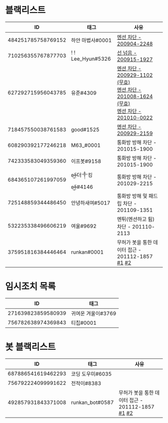 # 블랙리스트
| ID | 태그 | 사유 |
|----|------|------|
| 484251785758769152 | 하얀 마법사#0001       | [멘션 차단 - 200904-2248](https://discordapp.com/channels/645137556777992203/705020718857060392/751438517292368053)
| 710256355767877703 | ! ! Lee_Hyun#5326      | [선 넘음 - 200915-1927](https://discordapp.com/channels/645137556777992203/751408284837216387/755374284922290246)
| 627292715956043785 | 유준#4309              | [멘션 차단 - 200929-1102 (무효)](https://discordapp.com/channels/645137556777992203/752718555786641509/760320563570016327) <br> [멘션 차단 - 201008-1624 (무효)](https://discordapp.com/channels/645137556777992203/722411372440191016/763662995490209795) <br> [멘션 차단 - 201010-0022](https://discordapp.com/channels/645137556777992203/752718555786641509/764145808282746880)
| 718457550038761583 | good#1525              | [멘션 차단 - 200929-2159](https://discordapp.com/channels/645137556777992203/752718555786641509/760485978091290634)
| 608290392177246218 | M63_#0001              | 통화방 방해 차단 - 201015-1900
| 742333583049359360 | 이프봇#9158            | 통화방 방해 차단 - 201015-1900
| 684365107261997059 | ʚۣۜ͜✠더༒킹ʚۣۜ͜✠#4146     | 통화방 방해 차단 - 201029-2215
| 725148859344486450 | 안녕하새여#5017        | 통화방 방해 및 패드립 차단 - 201109-1351
| 532235338496606219 | 여울#9692              | 멘튀(멘션하고 튐) 차단 - 201110-2113
| 375951816384446464 | runkan#0001            | 무허가 봇을 통한 데이터 접근 - 201112-1857 [#1](https://discordapp.com/channels/645137556777992203/726719437725761606/776374266840612904) [#2](https://discordapp.com/channels/645137556777992203/726719437725761606/776374340656300052)

# 임시조치 목록
| ID | 태그 |
|----|------|
| 271639823859580939 | 귀여운 겨울이#3769
| 756782638974369843 | 티칩#0001

# 봇 블랙리스트
| ID | 태그 | 사유 |
|----|------|------|
| 687886541619462293 | 코딩 도우미#6035    |
| 756792224099991622 | 전적이#8383         |
| 492857931843371008 | runkan_bot#0587     | 무허가 봇을 통한 데이터 접근 - 201112-1857 [#1](https://discordapp.com/channels/645137556777992203/726719437725761606/776374266840612904) [#2](https://discordapp.com/channels/645137556777992203/726719437725761606/776374340656300052)
